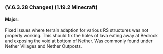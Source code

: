 ### **(V.6.3.28 Changes) (1.19.2 Minecraft)**

#### Major:
Fixed issues where terrain adaption for various RS structures was not properly working.
 This should fix the holes of lava eating away at Bedrock and exposing the void at bottom of Nether.
 Was commonly found under Nether Villages and Nether Outposts.

